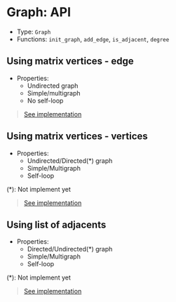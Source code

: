 # Graph: API
- Type: `Graph`
- Functions: `init_graph`, `add_edge`, `is_adjacent`, `degree`

## Using matrix vertices - edge
- Properties:
    - Undirected graph
    - Simple/multigraph
    - No self-loop

> [See implementation](./lib/vertices_edges_graph.c)

## Using matrix vertices - vertices
- Properties:
    - Undirected/Directed(*) graph
    - Simple/Multigraph
    - Self-loop

(*): Not implement yet

> [See implementation](./lib/vertices_vertices_graph.c)

## Using list of adjacents
- Properties:
    - Directed/Undirected(*) graph
    - Simple/Multigraph
    - Self-loop

(*): Not implement yet

> [See implementation](./lib/list_adjacent_graph.c)
